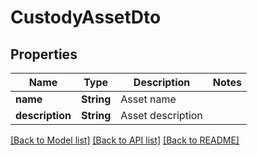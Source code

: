 # CustodyAssetDto

## Properties

Name | Type | Description | Notes
------------ | ------------- | ------------- | -------------
**name** | **String** | Asset name | 
**description** | **String** | Asset description | 

[[Back to Model list]](../README.md#documentation-for-models) [[Back to API list]](../README.md#documentation-for-api-endpoints) [[Back to README]](../README.md)


